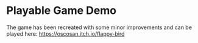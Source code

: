 # Playable Game Demo
 The game has been recreated with some minor improvements and can be played here: https://oscosan.itch.io/flappy-bird
